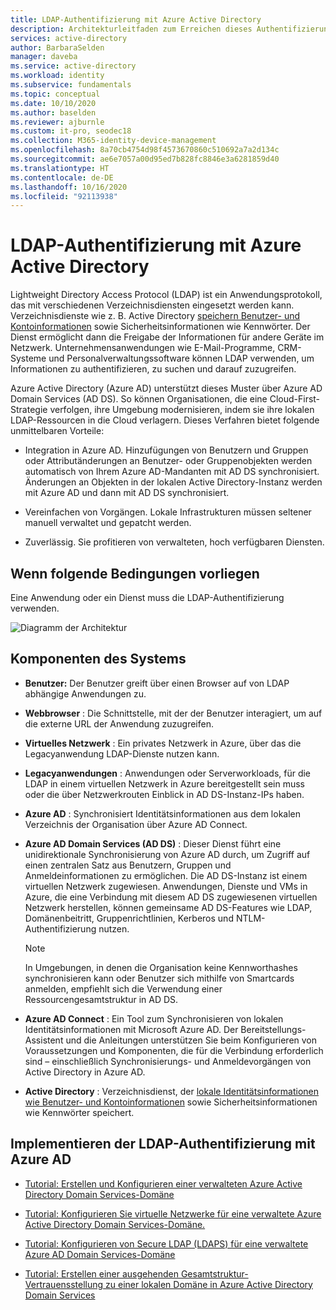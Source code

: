 ```yaml
---
title: LDAP-Authentifizierung mit Azure Active Directory
description: Architekturleitfaden zum Erreichen dieses Authentifizierungsmusters
services: active-directory
author: BarbaraSelden
manager: daveba
ms.service: active-directory
ms.workload: identity
ms.subservice: fundamentals
ms.topic: conceptual
ms.date: 10/10/2020
ms.author: baselden
ms.reviewer: ajburnle
ms.custom: it-pro, seodec18
ms.collection: M365-identity-device-management
ms.openlocfilehash: 8a70cb4754d98f4573670860c510692a7a2d134c
ms.sourcegitcommit: ae6e7057a00d95ed7b828fc8846e3a6281859d40
ms.translationtype: HT
ms.contentlocale: de-DE
ms.lasthandoff: 10/16/2020
ms.locfileid: "92113938"
---
```

# <a name="ldap-authentication-with-azure-active-directory"></a>LDAP-Authentifizierung mit Azure Active Directory

Lightweight Directory Access Protocol (LDAP) ist ein Anwendungsprotokoll, das mit verschiedenen Verzeichnisdiensten eingesetzt werden kann. Verzeichnisdienste wie z. B. Active Directory [speichern Benutzer- und Kontoinformationen](https://www.dnsstuff.com/active-directory-service-accounts) sowie Sicherheitsinformationen wie Kennwörter. Der Dienst ermöglicht dann die Freigabe der Informationen für andere Geräte im Netzwerk. Unternehmensanwendungen wie E-Mail-Programme, CRM-Systeme und Personalverwaltungssoftware können LDAP verwenden, um Informationen zu authentifizieren, zu suchen und darauf zuzugreifen. 

Azure Active Directory (Azure AD) unterstützt dieses Muster über Azure AD Domain Services (AD DS). So können Organisationen, die eine Cloud-First-Strategie verfolgen, ihre Umgebung modernisieren, indem sie ihre lokalen LDAP-Ressourcen in die Cloud verlagern. Dieses Verfahren bietet folgende unmittelbaren Vorteile: 

* Integration in Azure AD. Hinzufügungen von Benutzern und Gruppen oder Attributänderungen an Benutzer- oder Gruppenobjekten werden automatisch von Ihrem Azure AD-Mandanten mit AD DS synchronisiert. Änderungen an Objekten in der lokalen Active Directory-Instanz werden mit Azure AD und dann mit AD DS synchronisiert.

* Vereinfachen von Vorgängen. Lokale Infrastrukturen müssen seltener manuell verwaltet und gepatcht werden. 

* Zuverlässig. Sie profitieren von verwalteten, hoch verfügbaren Diensten. 

## <a name="use-when"></a>Wenn folgende Bedingungen vorliegen

Eine Anwendung oder ein Dienst muss die LDAP-Authentifizierung verwenden.

![Diagramm der Architektur](./media/authentication-patterns/ldap-auth.png)

## <a name="components-of-system"></a>Komponenten des Systems

* **Benutzer:** Der Benutzer greift über einen Browser auf von LDAP abhängige Anwendungen zu.

* **Webbrowser** : Die Schnittstelle, mit der der Benutzer interagiert, um auf die externe URL der Anwendung zuzugreifen.

* **Virtuelles Netzwerk** : Ein privates Netzwerk in Azure, über das die Legacyanwendung LDAP-Dienste nutzen kann. 

* **Legacyanwendungen** : Anwendungen oder Serverworkloads, für die LDAP in einem virtuellen Netzwerk in Azure bereitgestellt sein muss oder die über Netzwerkrouten Einblick in AD DS-Instanz-IPs haben. 

* **Azure AD** : Synchronisiert Identitätsinformationen aus dem lokalen Verzeichnis der Organisation über Azure AD Connect.

* **Azure AD Domain Services (AD DS)** : Dieser Dienst führt eine unidirektionale Synchronisierung von Azure AD durch, um Zugriff auf einen zentralen Satz aus Benutzern, Gruppen und Anmeldeinformationen zu ermöglichen. Die AD DS-Instanz ist einem virtuellen Netzwerk zugewiesen. Anwendungen, Dienste und VMs in Azure, die eine Verbindung mit diesem AD DS zugewiesenen virtuellen Netzwerk herstellen, können gemeinsame AD DS-Features wie LDAP, Domänenbeitritt, Gruppenrichtlinien, Kerberos und NTLM-Authentifizierung nutzen.
   > [!NOTE]
   >  In Umgebungen, in denen die Organisation keine Kennworthashes synchronisieren kann oder Benutzer sich mithilfe von Smartcards anmelden, empfiehlt sich die Verwendung einer Ressourcengesamtstruktur in AD DS. 

* **Azure AD Connect** : Ein Tool zum Synchronisieren von lokalen Identitätsinformationen mit Microsoft Azure AD. Der Bereitstellungs-Assistent und die Anleitungen unterstützen Sie beim Konfigurieren von Voraussetzungen und Komponenten, die für die Verbindung erforderlich sind – einschließlich Synchronisierungs- und Anmeldevorgängen von Active Directory in Azure AD. 

* **Active Directory** : Verzeichnisdienst, der [lokale Identitätsinformationen wie Benutzer- und Kontoinformationen](https://www.dnsstuff.com/active-directory-service-accounts) sowie Sicherheitsinformationen wie Kennwörter speichert.

## <a name="implement-ldap-authentication-with-azure-ad"></a>Implementieren der LDAP-Authentifizierung mit Azure AD

* [Tutorial: Erstellen und Konfigurieren einer verwalteten Azure Active Directory Domain Services-Domäne](https://docs.microsoft.com/azure/active-directory-domain-services/tutorial-create-instance) 

* [Tutorial: Konfigurieren Sie virtuelle Netzwerke für eine verwaltete Azure Active Directory Domain Services-Domäne.](https://docs.microsoft.com/azure/active-directory-domain-services/tutorial-configure-networking) 

* [Tutorial: Konfigurieren von Secure LDAP (LDAPS) für eine verwaltete Azure AD Domain Services-Domäne](https://docs.microsoft.com/azure/active-directory-domain-services/tutorial-configure-ldaps) 

* [Tutorial: Erstellen einer ausgehenden Gesamtstruktur-Vertrauensstellung zu einer lokalen Domäne in Azure Active Directory Domain Services](https://docs.microsoft.com/azure/active-directory-domain-services/tutorial-create-forest-trust)

 
